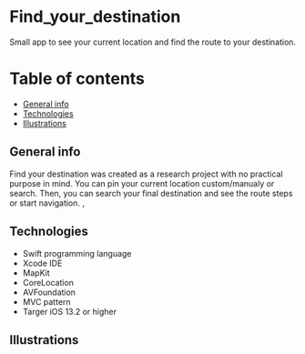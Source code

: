 # Find_your_destination
Small app to see your current location and find the route to your destination.

# Table of contents

* [General info](#general-info)
* [Technologies](#technologies)
* [Illustrations](#illustrations)

## General info

Find your destination was created as a research project with no practical purpose in mind.
You can pin your current location custom/manualy or search. Then, you can search your final destination and see the route steps or start navigation.
,
## Technologies

* Swift programming language
* Xcode IDE
* MapKit
* CoreLocation
* AVFoundation
* MVC pattern 
* Targer iOS 13.2 or higher

## Illustrations


